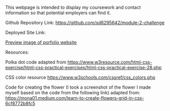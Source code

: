 This webpage is intended to display my coursework and contact information so that potential employers can find it. 

Github Repository Link: https://github.com/sd8295642/module-2-challenge

Deployed Site Link: 

[Preview image of porfolio website](assets/readmedemoimg.JPG)




Resources:

Polka dot code adapted from https://www.w3resource.com/html-css-exercise/html-css-practical-exercises/html-css-practical-exercise-28.php 

CSS color resource https://www.w3schools.com/cssref/css_colors.php 

Code for creating the flower (I took a screenshot of the flower I made myself based on the code from the following link) adapted from: https://mona01.medium.com/learn-to-create-flowers-grid-in-css-6cf8772b8fc5